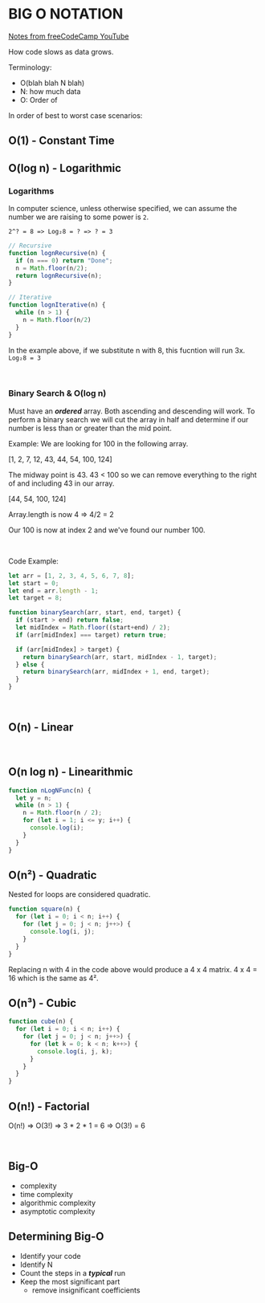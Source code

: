 # BIG O NOTATION

[Notes from freeCodeCamp YouTube](https://youtu.be/Ee0HzlnIYWQ)

How code slows as data grows.

Terminology:

* O(blah blah N blah)
* N: how much data
* O: Order of

In order of best to worst case scenarios:

## O(1) - Constant Time

## O(log n) - Logarithmic

### Logarithms

In computer science, unless otherwise specified, we can assume the number we are raising to some power is `2`.

`2^? = 8 => Log₂8 = ? => ? = 3`

```js
// Recursive
function lognRecursive(n) {
  if (n === 0) return "Done";
  n = Math.floor(n/2);
  return lognRecursive(n);
}

// Iterative
function lognIterative(n) {
  while (n > 1) {
    n = Math.floor(n/2)
  }
}
```
In the example above, if we substitute n with 8, this fucntion will run 3x. `Log₂8 = 3`

<br>

### Binary Search & O(log n)

Must have an ***ordered*** array. Both ascending and descending will work. To perform a binary search we will cut the array in half and determine if our number is less than or greater than the mid point.

Example: We are looking for 100 in the following array.

[1, 2, 7, 12, 43, 44, 54, 100, 124]

The midway point is 43. 43 < 100 so we can remove everything to the right of and including 43 in our array.

[44, 54, 100, 124]

Array.length is now 4 => 4/2 = 2

Our 100 is now at index 2 and we've found our number 100.

<br>

Code Example:

```js
let arr = [1, 2, 3, 4, 5, 6, 7, 8];
let start = 0;
let end = arr.length - 1;
let target = 8;

function binarySearch(arr, start, end, target) {
  if (start > end) return false;
  let midIndex = Math.floor((start+end) / 2);
  if (arr[midIndex] === target) return true;

  if (arr[midIndex] > target) {
    return binarySearch(arr, start, midIndex - 1, target);
  } else {
    return binarySearch(arr, midIndex + 1, end, target);
  }
}
```

<br>

## O(n) - Linear

<br>

## O(n log n) - Linearithmic

```js
function nLogNFunc(n) {
  let y = n;
  while (n > 1) {
    n = Math.floor(n / 2);
    for (let i = 1; i <= y; i++) {
      console.log(i);
    }
  }
}
```

## O(n²) - Quadratic

Nested for loops are considered quadratic.

```js
function square(n) {
  for (let i = 0; i < n; i++) {
    for (let j = 0; j < n; j++>) {
      console.log(i, j);
    }
  }
}
```

Replacing n with 4 in the code above would produce a 4 x 4 matrix. 4 x 4 = 16 which is the same as 4².

## O(n³) - Cubic

```js
function cube(n) {
  for (let i = 0; i < n; i++) {
    for (let j = 0; j < n; j++>) {
      for (let k = 0; k < n; k++>) {
        console.log(i, j, k);
      }
    }
  }
}
```

## O(n!) - Factorial

O(n!) => O(3!) => 3 * 2 * 1 = 6 => O(3!) = 6


<br>

## Big-O

* complexity
* time complexity
* algorithmic complexity
* asymptotic complexity


## Determining Big-O

* Identify your code
* Identify N
* Count the steps in a ***typical*** run
* Keep the most significant part
  * remove insignificant coefficients


